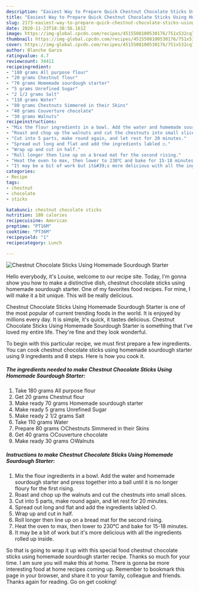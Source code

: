 ```yaml
---
description: "Easiest Way to Prepare Quick Chestnut Chocolate Sticks Using Homemade Sourdough Starter"
title: "Easiest Way to Prepare Quick Chestnut Chocolate Sticks Using Homemade Sourdough Starter"
slug: 2173-easiest-way-to-prepare-quick-chestnut-chocolate-sticks-using-homemade-sourdough-starter
date: 2020-11-23T18:38:56.161Z
image: https://img-global.cpcdn.com/recipes/4515508100530176/751x532cq70/chestnut-chocolate-sticks-using-homemade-sourdough-starter-recipe-main-photo.jpg
thumbnail: https://img-global.cpcdn.com/recipes/4515508100530176/751x532cq70/chestnut-chocolate-sticks-using-homemade-sourdough-starter-recipe-main-photo.jpg
cover: https://img-global.cpcdn.com/recipes/4515508100530176/751x532cq70/chestnut-chocolate-sticks-using-homemade-sourdough-starter-recipe-main-photo.jpg
author: Blanche Garza
ratingvalue: 4.7
reviewcount: 34411
recipeingredient:
- "180 grams All purpose flour"
- "20 grams Chestnut flour"
- "70 grams Homemade sourdough starter"
- "5 grams Unrefined Sugar"
- "2 1/2 grams Salt"
- "110 grams Water"
- "80 grams Chestnuts Simmered in their Skins"
- "40 grams Couverture chocolate"
- "30 grams Walnuts"
recipeinstructions:
- "Mix the flour ingredients in a bowl. Add the water and homemade sourdough starter and press together into a ball until it is no longer floury for the first rising."
- "Roast and chop up the walnuts and cut the chestnuts into small slices."
- "Cut into 5 parts, make round again, and let rest for 20 minutes."
- "Spread out long and flat and add the ingredients labled ○."
- "Wrap up and cut in half."
- "Roll longer then line up on a bread mat for the second rising."
- "Heat the oven to max, then lower to 230℃ and bake for 15-18 minutes."
- "It may be a bit of work but it&#39;s more delicious with all the ingredients rolled up inside."
categories:
- Recipe
tags:
- chestnut
- chocolate
- sticks

katakunci: chestnut chocolate sticks 
nutrition: 180 calories
recipecuisine: American
preptime: "PT16M"
cooktime: "PT36M"
recipeyield: "1"
recipecategory: Lunch

---
```



![Chestnut Chocolate Sticks Using Homemade Sourdough Starter](https://img-global.cpcdn.com/recipes/4515508100530176/751x532cq70/chestnut-chocolate-sticks-using-homemade-sourdough-starter-recipe-main-photo.jpg)

Hello everybody, it's Louise, welcome to our recipe site. Today, I'm gonna show you how to make a distinctive dish, chestnut chocolate sticks using homemade sourdough starter. One of my favorites food recipes. For mine, I will make it a bit unique. This will be really delicious.

Chestnut Chocolate Sticks Using Homemade Sourdough Starter is one of the most popular of current trending foods in the world. It is enjoyed by millions every day. It is simple, it's quick, it tastes delicious. Chestnut Chocolate Sticks Using Homemade Sourdough Starter is something that I've loved my entire life. They're fine and they look wonderful.




To begin with this particular recipe, we must first prepare a few ingredients. You can cook chestnut chocolate sticks using homemade sourdough starter using 9 ingredients and 8 steps. Here is how you cook it.

<!--inarticleads1-->

##### The ingredients needed to make Chestnut Chocolate Sticks Using Homemade Sourdough Starter:

1. Take 180 grams All purpose flour
1. Get 20 grams Chestnut flour
1. Make ready 70 grams Homemade sourdough starter
1. Make ready 5 grams Unrefined Sugar
1. Make ready 2 1/2 grams Salt
1. Take 110 grams Water
1. Prepare 80 grams ○Chestnuts Simmered in their Skins
1. Get 40 grams ○Couverture chocolate
1. Make ready 30 grams ○Walnuts




<!--inarticleads2-->

##### Instructions to make Chestnut Chocolate Sticks Using Homemade Sourdough Starter:

1. Mix the flour ingredients in a bowl. Add the water and homemade sourdough starter and press together into a ball until it is no longer floury for the first rising.
1. Roast and chop up the walnuts and cut the chestnuts into small slices.
1. Cut into 5 parts, make round again, and let rest for 20 minutes.
1. Spread out long and flat and add the ingredients labled ○.
1. Wrap up and cut in half.
1. Roll longer then line up on a bread mat for the second rising.
1. Heat the oven to max, then lower to 230℃ and bake for 15-18 minutes.
1. It may be a bit of work but it&#39;s more delicious with all the ingredients rolled up inside.




So that is going to wrap it up with this special food chestnut chocolate sticks using homemade sourdough starter recipe. Thanks so much for your time. I am sure you will make this at home. There is gonna be more interesting food at home recipes coming up. Remember to bookmark this page in your browser, and share it to your family, colleague and friends. Thanks again for reading. Go on get cooking!
